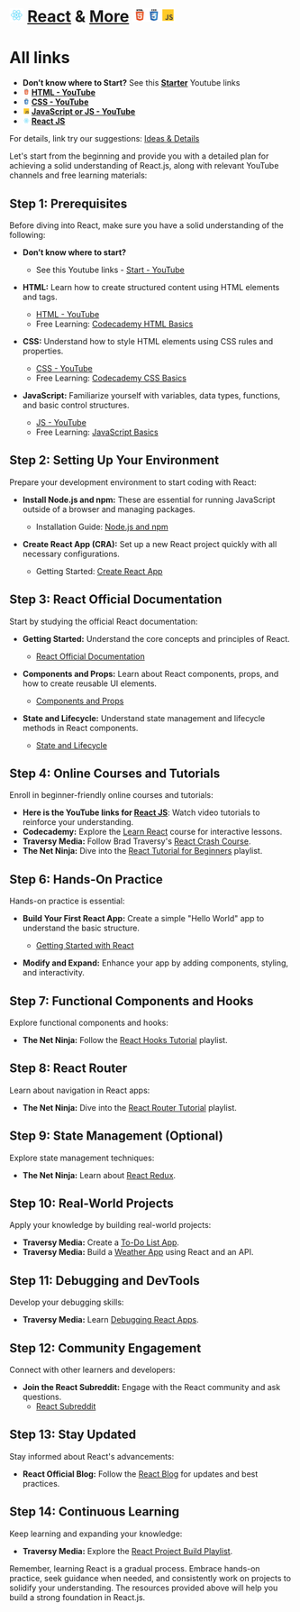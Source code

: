 # <img src="https://raw.githubusercontent.com/hmwoliul/reactandmore/main/idea/react.svg" width="25" alt="React Icons"> [React](https://github.com/hmwoliul/reactandmore) & [More](https://hmwoliul.github.io/reactandmore/) <img src="https://raw.githubusercontent.com/hmwoliul/reactandmore/main/idea/html5.svg" width="25" alt="HTML5 Icons"><img src="https://raw.githubusercontent.com/hmwoliul/reactandmore/main/idea/css3.svg" width="25" alt="CSS3 Icons"><img src="https://raw.githubusercontent.com/hmwoliul/reactandmore/main/idea/js.svg" width="25" alt="JS Icons">
# All links

- **Don’t know where to Start?** See this **[Starter](https://hmwoliul.github.io/reactandmore/idea/start.html)** Youtube links 
- **<img src="https://raw.githubusercontent.com/hmwoliul/reactandmore/main/idea/html5.svg" width="12" alt="HTML5 Icons"> [HTML - YouTube](https://hmwoliul.github.io/reactandmore/idea/html.html)**
- **<img src="https://raw.githubusercontent.com/hmwoliul/reactandmore/main/idea/css3.svg" width="12" alt="CSS3 Icons"> [CSS - YouTube](https://hmwoliul.github.io/reactandmore/idea/css.html)**
- **<img src="https://raw.githubusercontent.com/hmwoliul/reactandmore/main/idea/js.svg" width="12" alt="JS Icons"> [JavaScript or JS - YouTube](https://hmwoliul.github.io/reactandmore/idea/js.html)**
- **<img src="https://raw.githubusercontent.com/hmwoliul/reactandmore/main/idea/react.svg" width="12" alt="React Icons"> [React JS](https://hmwoliul.github.io/reactandmore/idea/react.html)**

For details, link try our suggestions: [Ideas & Details](https://hmwoliul.github.io/reactandmore/idea/)

Let's start from the beginning and provide you with a detailed plan for achieving a solid understanding of React.js, along with relevant YouTube channels and free learning materials:

## Step 1: Prerequisites
Before diving into React, make sure you have a solid understanding of the following:

- **Don’t know where to start?**
  - See this Youtube links - [Start - YouTube](https://hmwoliul.github.io/reactandmore/idea/start.html)

- **HTML:** Learn how to create structured content using HTML elements and tags.
  - [HTML - YouTube](https://hmwoliul.github.io/reactandmore/idea/html.html)
  - Free Learning: [Codecademy HTML Basics](https://www.codecademy.com/learn/learn-html)

- **CSS:** Understand how to style HTML elements using CSS rules and properties.
  - [CSS - YouTube](https://hmwoliul.github.io/reactandmore/idea/css.html)
  - Free Learning: [Codecademy CSS Basics](https://www.codecademy.com/learn/learn-css)

- **JavaScript:** Familiarize yourself with variables, data types, functions, and basic control structures.
  - [JS - YouTube](https://hmwoliul.github.io/reactandmore/idea/js.html)
  - Free Learning: [JavaScript Basics](https://www.codecademy.com/learn/introduction-to-javascript)

## Step 2: Setting Up Your Environment
Prepare your development environment to start coding with React:

- **Install Node.js and npm:** These are essential for running JavaScript outside of a browser and managing packages.
  - Installation Guide: [Node.js and npm](https://docs.npmjs.com/downloading-and-installing-node-js-and-npm)

- **Create React App (CRA):** Set up a new React project quickly with all necessary configurations.
  - Getting Started: [Create React App](https://reactjs.org/docs/create-a-new-react-app.html)

## Step 3: React Official Documentation
Start by studying the official React documentation:

- **Getting Started:** Understand the core concepts and principles of React.
  - [React Official Documentation](https://reactjs.org/docs/getting-started.html)

- **Components and Props:** Learn about React components, props, and how to create reusable UI elements.
  - [Components and Props](https://reactjs.org/docs/components-and-props.html)

- **State and Lifecycle:** Understand state management and lifecycle methods in React components.
  - [State and Lifecycle](https://reactjs.org/docs/state-and-lifecycle.html)

## Step 4: Online Courses and Tutorials
Enroll in beginner-friendly online courses and tutorials:

- **Here is the YouTube links for [React JS](https://hmwoliul.github.io/reactandmore/idea/react.html)**: Watch video tutorials to reinforce your understanding. 
- **Codecademy:** Explore the [Learn React](https://www.codecademy.com/learn/react-101) course for interactive lessons.
- **Traversy Media:** Follow Brad Traversy's [React Crash Course](https://www.youtube.com/watch?v=sBws8MSXN7A).
- **The Net Ninja:** Dive into the [React Tutorial for Beginners](https://www.youtube.com/playlist?list=PL4cUxeGkcC9ij8CfkAY2RAGb-tmkNwQHG) playlist.

## Step 6: Hands-On Practice
Hands-on practice is essential:

- **Build Your First React App:** Create a simple "Hello World" app to understand the basic structure.
  - [Getting Started with React](https://reactjs.org/docs/hello-world.html)

- **Modify and Expand:** Enhance your app by adding components, styling, and interactivity.

## Step 7: Functional Components and Hooks
Explore functional components and hooks:

- **The Net Ninja:** Follow the [React Hooks Tutorial](https://www.youtube.com/playlist?list=PL4cUxeGkcC9hNokByJilPg5g9m2APUePI) playlist.

## Step 8: React Router
Learn about navigation in React apps:

- **The Net Ninja:** Dive into the [React Router Tutorial](https://www.youtube.com/playlist?list=PL4cUxeGkcC9g9km2LdAuPH8izIXwPOInj) playlist.

## Step 9: State Management (Optional)
Explore state management techniques:

- **The Net Ninja:** Learn about [React Redux](https://www.youtube.com/playlist?list=PL4cUxeGkcC9iK6Qhn-QLcXCXPQUov1U7f).

## Step 10: Real-World Projects
Apply your knowledge by building real-world projects:

- **Traversy Media:** Create a [To-Do List App](https://www.youtube.com/watch?v=hQAHSlTtcmY).
- **Traversy Media:** Build a [Weather App](https://www.youtube.com/watch?v=GuA0_Z1llYU) using React and an API.

## Step 11: Debugging and DevTools
Develop your debugging skills:

- **Traversy Media:** Learn [Debugging React Apps](https://www.youtube.com/watch?v=NJWI1b0ZoXw).

## Step 12: Community Engagement
Connect with other learners and developers:

- **Join the React Subreddit:** Engage with the React community and ask questions.
  - [React Subreddit](https://www.reddit.com/r/reactjs/)

## Step 13: Stay Updated
Stay informed about React's advancements:

- **React Official Blog:** Follow the [React Blog](https://reactjs.org/blog) for updates and best practices.

## Step 14: Continuous Learning
Keep learning and expanding your knowledge:

- **Traversy Media:** Explore the [React Project Build Playlist](https://www.youtube.com/playlist?list=PLillGF-RfqbYeckUaD1z6nviTp31GLTH8).
  
Remember, learning React is a gradual process. Embrace hands-on practice, seek guidance when needed, and consistently work on projects to solidify your understanding. The resources provided above will help you build a strong foundation in React.js.

